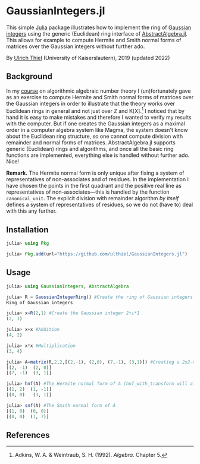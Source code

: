 # GaussianIntegers.jl

This simple [Julia](https://julialang.org) package illustrates how to implement the ring of [Gaussian integers](https://en.wikipedia.org/wiki/Gaussian_integer) using the generic (Euclidean) ring interface of [AbstractAlgebra.jl](https://github.com/Nemocas/AbstractAlgebra.jl). This allows for example to compute Hermite and Smith normal forms of matrices over the Gaussian integers without further ado.

By [Ulrich Thiel](https://ulthiel.com/math) (University of Kaiserslautern), 2019 (updated 2022)

## Background

In my [course](https://ulthiel.com/math/teaching/ant-19/) on algorithmic algebraic number theory I (un)fortunately gave as an exercise to compute Hermite and Smith normal forms of matrices over the Gaussian integers in order to illustrate that the theory works over Euclidean rings in general and not just over ℤ and K[X].[^1] I noticed that by hand it is easy to make mistakes and therefore I wanted to verify my results with the computer. But if one creates the Gaussian integers as a maximal order in a computer algebra system like Magma, the system doesn't know about the Euclidean ring structure, so one cannot compute division with remainder and normal forms of matrices. AbstractAlgebra.jl supports generic (Euclidean) rings and algorithms, and once all the basic ring functions are implemented, everything else is handled without further ado. Nice!

**Remark.** The Hermite normal form is only unique after fixing a system of representatives of non-associates and of residues. In the implementation I have chosen the points in the first quadrant and the positive real line as representatives of non-associates—this is handled by the function ```canonical_unit```. The explicit division with remainder algorithm *by itself* defines a system of representatives of residues, so we do not (have to) deal with this any further.

## Installation
```julia
julia> using Pkg

julia> Pkg.add(url="https://github.com/ulthiel/GaussianIntegers.jl")
```

## Usage

```julia
julia> using GaussianIntegers, AbstractAlgebra

julia> R = GaussianIntegerRing() #Create the ring of Gaussian integers
Ring of Gaussian integers

julia> x=R(2,1) #Create the Gaussian integer 2+i*1
(2, 1)

julia> x+x #Addition
(4, 2)

julia> x*x #Multiplication
(3, 4)

julia> A=matrix(R,2,2,[(2,-1), (2,0), (7,-1), (3,1)]) #Creating a 2x2-matrix of Gaussian integers
[(2, -1)  (2, 0)]
[(7, -1)  (3, 1)]

julia> hnf(A) #The Hermite normal form of A (hnf_with_transform will also return the transformation matrix)
[(1, 2)  (1, -1)]
[(0, 0)   (3, 1)]

julia> snf(A) #The Smith normal form of A
[(1, 0)  (0, 0)]
[(0, 0)  (1, 7)]
```

## References

[^1]: Adkins, W. A. & Weintraub, S. H. (1992). *Algebra*. Chapter 5.
